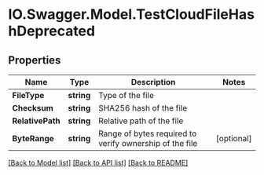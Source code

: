 # IO.Swagger.Model.TestCloudFileHashDeprecated
## Properties

Name | Type | Description | Notes
------------ | ------------- | ------------- | -------------
**FileType** | **string** | Type of the file | 
**Checksum** | **string** | SHA256 hash of the file | 
**RelativePath** | **string** | Relative path of the file | 
**ByteRange** | **string** | Range of bytes required to verify ownership of the file | [optional] 

[[Back to Model list]](../README.md#documentation-for-models) [[Back to API list]](../README.md#documentation-for-api-endpoints) [[Back to README]](../README.md)

